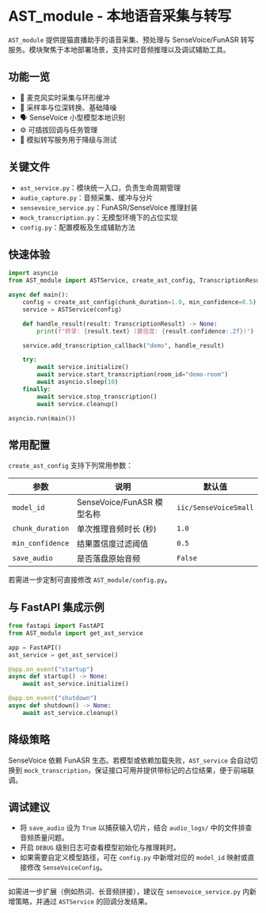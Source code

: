 # AST_module - 本地语音采集与转写

`AST_module` 提供提猫直播助手的语音采集、预处理与 SenseVoice/FunASR 转写服务。模块聚焦于本地部署场景，支持实时音频推理以及调试辅助工具。

## 功能一览
- 🎤 麦克风实时采集与环形缓冲
- 🧹 采样率与位深转换、基础降噪
- 🗣️ SenseVoice 小型模型本地识别
- ⚙️ 可插拔回调与任务管理
- 🔄 模拟转写服务用于降级与测试

## 关键文件
- `ast_service.py`：模块统一入口，负责生命周期管理
- `audio_capture.py`：音频采集、缓冲与分片
- `sensevoice_service.py`：FunASR/SenseVoice 推理封装
- `mock_transcription.py`：无模型环境下的占位实现
- `config.py`：配置模板及生成辅助方法

## 快速体验
```python
import asyncio
from AST_module import ASTService, create_ast_config, TranscriptionResult

async def main():
    config = create_ast_config(chunk_duration=1.0, min_confidence=0.5)
    service = ASTService(config)

    def handle_result(result: TranscriptionResult) -> None:
        print(f"转录: {result.text} (置信度: {result.confidence:.2f})")

    service.add_transcription_callback("demo", handle_result)

    try:
        await service.initialize()
        await service.start_transcription(room_id="demo-room")
        await asyncio.sleep(10)
    finally:
        await service.stop_transcription()
        await service.cleanup()

asyncio.run(main())
```

## 常用配置
`create_ast_config` 支持下列常用参数：

| 参数 | 说明 | 默认值 |
|------|------|--------|
| `model_id` | SenseVoice/FunASR 模型名称 | `iic/SenseVoiceSmall` |
| `chunk_duration` | 单次推理音频时长 (秒) | `1.0` |
| `min_confidence` | 结果置信度过滤阈值 | `0.5` |
| `save_audio` | 是否落盘原始音频 | `False` |

若需进一步定制可直接修改 `AST_module/config.py`。

## 与 FastAPI 集成示例
```python
from fastapi import FastAPI
from AST_module import get_ast_service

app = FastAPI()
ast_service = get_ast_service()

@app.on_event("startup")
async def startup() -> None:
    await ast_service.initialize()

@app.on_event("shutdown")
async def shutdown() -> None:
    await ast_service.cleanup()
```

## 降级策略
SenseVoice 依赖 FunASR 生态。若模型或依赖加载失败，`AST_service` 会自动切换到 `mock_transcription`，保证接口可用并提供带标记的占位结果，便于前端联调。

## 调试建议
- 将 `save_audio` 设为 `True` 以捕获输入切片，结合 `audio_logs/` 中的文件排查音频质量问题。
- 开启 `DEBUG` 级别日志可查看模型初始化与推理耗时。
- 如果需要自定义模型路径，可在 `config.py` 中新增对应的 `model_id` 映射或直接修改 `SenseVoiceConfig`。

---

如需进一步扩展（例如热词、长音频拼接），建议在 `sensevoice_service.py` 内新增策略，并通过 `ASTService` 的回调分发结果。
